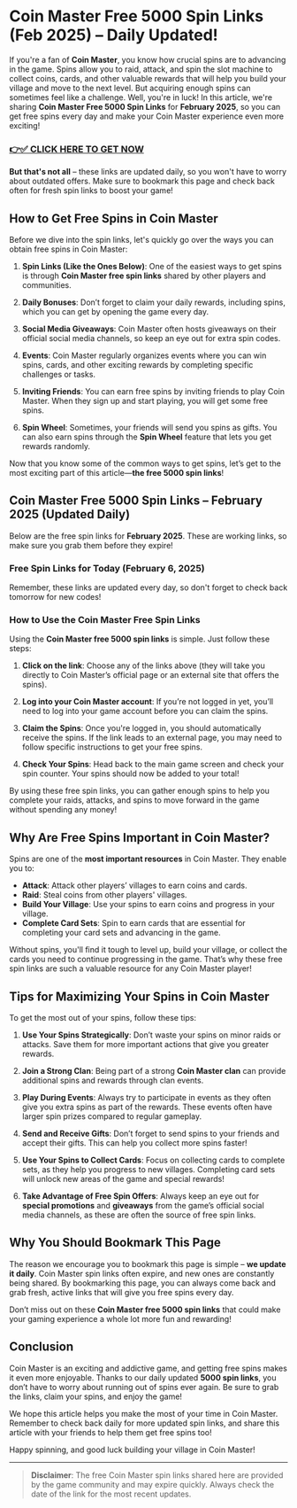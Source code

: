 # Coin Master Free 5000 Spin Links (Feb 2025) – Daily Updated!

If you're a fan of **Coin Master**, you know how crucial spins are to advancing in the game. Spins allow you to raid, attack, and spin the slot machine to collect coins, cards, and other valuable rewards that will help you build your village and move to the next level. But acquiring enough spins can sometimes feel like a challenge. Well, you're in luck! In this article, we're sharing **Coin Master Free 5000 Spin Links** for **February 2025**, so you can get free spins every day and make your Coin Master experience even more exciting!

### [👉✅ CLICK HERE TO GET NOW](https://freerewards.xyz/coin/master/)

**But that's not all** – these links are updated daily, so you won't have to worry about outdated offers. Make sure to bookmark this page and check back often for fresh spin links to boost your game!

## How to Get Free Spins in Coin Master

Before we dive into the spin links, let's quickly go over the ways you can obtain free spins in Coin Master:

1. **Spin Links (Like the Ones Below)**: One of the easiest ways to get spins is through **Coin Master free spin links** shared by other players and communities.
   
2. **Daily Bonuses**: Don’t forget to claim your daily rewards, including spins, which you can get by opening the game every day.

3. **Social Media Giveaways**: Coin Master often hosts giveaways on their official social media channels, so keep an eye out for extra spin codes.

4. **Events**: Coin Master regularly organizes events where you can win spins, cards, and other exciting rewards by completing specific challenges or tasks.

5. **Inviting Friends**: You can earn free spins by inviting friends to play Coin Master. When they sign up and start playing, you will get some free spins.

6. **Spin Wheel**: Sometimes, your friends will send you spins as gifts. You can also earn spins through the **Spin Wheel** feature that lets you get rewards randomly.

Now that you know some of the common ways to get spins, let’s get to the most exciting part of this article—**the free 5000 spin links**!

## Coin Master Free 5000 Spin Links – February 2025 (Updated Daily)

Below are the free spin links for **February 2025**. These are working links, so make sure you grab them before they expire!

### Free Spin Links for Today (February 6, 2025)

Remember, these links are updated every day, so don't forget to check back tomorrow for new codes!

### How to Use the Coin Master Free Spin Links

Using the **Coin Master free 5000 spin links** is simple. Just follow these steps:

1. **Click on the link**: Choose any of the links above (they will take you directly to Coin Master’s official page or an external site that offers the spins).
   
2. **Log into your Coin Master account**: If you’re not logged in yet, you’ll need to log into your game account before you can claim the spins.

3. **Claim the Spins**: Once you're logged in, you should automatically receive the spins. If the link leads to an external page, you may need to follow specific instructions to get your free spins.

4. **Check Your Spins**: Head back to the main game screen and check your spin counter. Your spins should now be added to your total!

By using these free spin links, you can gather enough spins to help you complete your raids, attacks, and spins to move forward in the game without spending any money!

## Why Are Free Spins Important in Coin Master?

Spins are one of the **most important resources** in Coin Master. They enable you to:

- **Attack**: Attack other players’ villages to earn coins and cards.
- **Raid**: Steal coins from other players' villages.
- **Build Your Village**: Use your spins to earn coins and progress in your village.
- **Complete Card Sets**: Spin to earn cards that are essential for completing your card sets and advancing in the game.
  
Without spins, you'll find it tough to level up, build your village, or collect the cards you need to continue progressing in the game. That’s why these free spin links are such a valuable resource for any Coin Master player!

## Tips for Maximizing Your Spins in Coin Master

To get the most out of your spins, follow these tips:

1. **Use Your Spins Strategically**: Don’t waste your spins on minor raids or attacks. Save them for more important actions that give you greater rewards.

2. **Join a Strong Clan**: Being part of a strong **Coin Master clan** can provide additional spins and rewards through clan events.

3. **Play During Events**: Always try to participate in events as they often give you extra spins as part of the rewards. These events often have larger spin prizes compared to regular gameplay.

4. **Send and Receive Gifts**: Don’t forget to send spins to your friends and accept their gifts. This can help you collect more spins faster!

5. **Use Your Spins to Collect Cards**: Focus on collecting cards to complete sets, as they help you progress to new villages. Completing card sets will unlock new areas of the game and special rewards!

6. **Take Advantage of Free Spin Offers**: Always keep an eye out for **special promotions** and **giveaways** from the game’s official social media channels, as these are often the source of free spin links.

## Why You Should Bookmark This Page

The reason we encourage you to bookmark this page is simple – **we update it daily**. Coin Master spin links often expire, and new ones are constantly being shared. By bookmarking this page, you can always come back and grab fresh, active links that will give you free spins every day.

Don’t miss out on these **Coin Master free 5000 spin links** that could make your gaming experience a whole lot more fun and rewarding!

## Conclusion

Coin Master is an exciting and addictive game, and getting free spins makes it even more enjoyable. Thanks to our daily updated **5000 spin links**, you don’t have to worry about running out of spins ever again. Be sure to grab the links, claim your spins, and enjoy the game!

We hope this article helps you make the most of your time in Coin Master. Remember to check back daily for more updated spin links, and share this article with your friends to help them get free spins too!

Happy spinning, and good luck building your village in Coin Master!

---

> **Disclaimer**: The free Coin Master spin links shared here are provided by the game community and may expire quickly. Always check the date of the link for the most recent updates.
